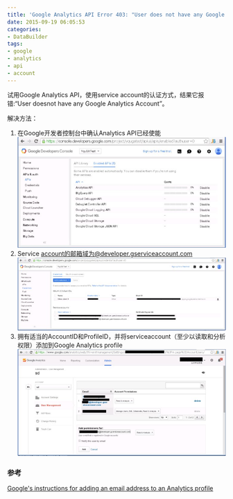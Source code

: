 ```yaml
---
title: 'Google Analytics API Error 403: "User does not have any Google Analytics Account"'
date: 2015-09-19 06:05:53
categories: 
- DataBuilder
tags: 
- google
- analytics
- api
- account
---
```

试用Google Analytics API，使用service account的认证方式，结果它报错:“User doesnot have any Google Analytics Account”。

解决方法：

1. 在Google开发者控制台中确认Analytics API已经使能
   ![enable Analytics API](/images/2015/9/0026uWfMgy6WclsRaWLdb.jpg)
2. Service account的邮箱域为@developer.gserviceaccount.com
   ![Service account mail domain](/images/2015/9/0026uWfMgy6WcltfPYi1e.jpg)
3. 拥有适当的AccountID和ProfileID，并将serviceaccount（至少以读取和分析权限）添加到Google Analytics profile
   ![enable premit](/images/2015/9/0026uWfMgy6WcltLBDEe6.jpg)

### 参考

[Google's instructions for adding an email address to an Analytics profile](https://support.google.com/analytics/answer/1009702?hl=en)  
